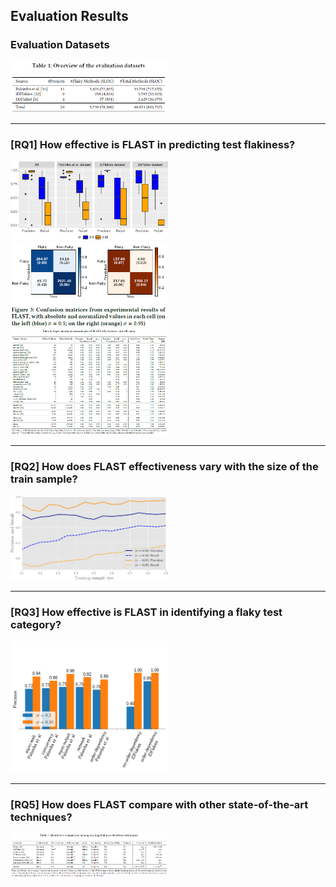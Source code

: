Evaluation Results
----------------

### Evaluation Datasets
<img src="img/tab_datasets.png" width="50%">

---
### [RQ1] How effective is FLAST in predicting test flakiness?
<img src="img/boxplots.pdf" width="50%">
<img src="img/cm.png" width="50%">
<img src="img/tab_effectiveness_efficiency.png" width="50%">

---
### [RQ2] How does FLAST effectiveness vary with the size of the train sample?
<img src="img/training_size.pdf" width="50%">

---
### [RQ3] How effective is FLAST in identifying a flaky test category?
<img src="img/categories.pdf" width="50%">

---
### [RQ5] How does FLAST compare with other state-of-the-art techniques?
<img src="img/tab_qualitative.png" width="50%">




